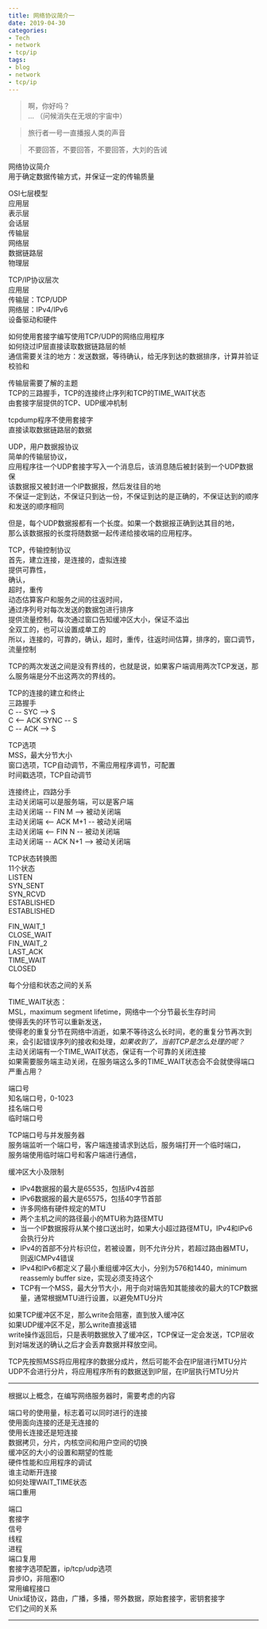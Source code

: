 ```yaml
---
title: 网络协议简介一
date: 2019-04-30
categories:
- Tech
- network
- tcp/ip
tags:
- blog
- network
- tcp/ip
---
```

  
> 啊，你好吗？  
... （问候消失在无垠的宇宙中）  
  
> 旅行者一号一直播报人类的声音  
  
> 不要回答，不要回答，不要回答，大刘的告诫  
  
  
网络协议简介  
用于确定数据传输方式，并保证一定的传输质量  
  
OSI七层模型  
应用层  
表示层  
会话层  
传输层  
网络层  
数据链路层  
物理层  
  
TCP/IP协议层次  
应用层  
传输层：TCP/UDP  
网络层：IPv4/IPv6  
设备驱动和硬件  
  
如何使用套接字编写使用TCP/UDP的网络应用程序  
如何绕过IP层直接读取数据链路层的帧  
通信需要关注的地方：发送数据，等待确认，给无序到达的数据排序，计算并验证校验和  
  
  
传输层需要了解的主题  
TCP的三路握手，TCP的连接终止序列和TCP的TIME_WAIT状态  
由套接字层提供的TCP、UDP缓冲机制  
  
  
tcpdump程序不使用套接字  
直接读取数据链路层的数据  
  
UDP，用户数据报协议  
简单的传输层协议，  
应用程序往一个UDP套接字写入一个消息后，该消息随后被封装到一个UDP数据保  
该数据报又被封进一个IP数据报，然后发往目的地  
不保证一定到达，不保证只到达一份，不保证到达的是正确的，不保证达到的顺序和发送的顺序相同  
  
但是，每个UDP数据报都有一个长度。如果一个数据报正确到达其目的地，  
那么该数据报的长度将随数据一起传递给接收端的应用程序。  
  
TCP，传输控制协议  
首先，建立连接，是连接的，虚拟连接  
提供可靠性，  
确认，  
超时，重传  
动态估算客户和服务之间的往返时间，  
通过序列号对每次发送的数据包进行排序  
提供流量控制，每次通过窗口告知缓冲区大小，保证不溢出  
全双工的，也可以设置成单工的  
所以，连接的，可靠的，确认，超时，重传，往返时间估算，排序的，窗口调节，流量控制  
  
TCP的两次发送之间是没有界线的，也就是说，如果客户端调用两次TCP发送，那么服务端是分不出这两次的界线的。  
  
  
TCP的连接的建立和终止  
三路握手  
C --  SYC -->     S  
C <-- ACK SYNC -- S  
C --  ACK -->    S  
  
TCP选项  
MSS，最大分节大小  
窗口选项，TCP自动调节，不需应用程序调节，可配置  
时间戳选项，TCP自动调节  
  
连接终止，四路分手  
主动关闭端可以是服务端，可以是客户端  
主动关闭端  -- FIN M -->   被动关闭端  
主动关闭端  <-- ACK M+1 --   被动关闭端  
主动关闭端  <-- FIN N --   被动关闭端  
主动关闭端  -- ACK N+1 -->   被动关闭端  
  
TCP状态转换图  
11个状态  
LISTEN  
SYN_SENT  
SYN_RCVD  
ESTABLISHED  
ESTABLISHED  
  
FIN_WAIT_1  
CLOSE_WAIT  
FIN_WAIT_2  
LAST_ACK  
TIME_WAIT  
CLOSED  
  
  
每个分组和状态之间的关系  
  
  
TIME_WAIT状态：  
MSL，maximum segment lifetime，网络中一个分节最长生存时间  
使得丢失的环节可以重新发送，  
使得老的重复分节在网络中消逝，如果不等待这么长时间，老的重复分节再次到来，会引起错误序列的接收和处理，*如果收到了，当前TCP是怎么处理的呢？*  
主动关闭端有一个TIME_WAIT状态，保证有一个可靠的关闭连接  
如果需要服务端主动关闭，在服务端这么多的TIME_WAIT状态会不会就使得端口严重占用？  
  
端口号  
知名端口号，0-1023  
挂名端口号  
临时端口号  
  
TCP端口号与并发服务器  
服务端监听一个端口号，客户端连接请求到达后，服务端打开一个临时端口，  
服务端使用临时端口号和客户端进行通信，  
  
  
缓冲区大小及限制  
- IPv4数据报的最大是65535，包括IPv4首部  
- IPv6数据报的最大是65575，包括40字节首部  
- 许多网络有硬件规定的MTU  
- 两个主机之间的路径最小的MTU称为路径MTU  
- 当一个IP数据报将从某个接口送出时，如果大小超过路径MTU，IPv4和IPv6会执行分片  
- IPv4的首部不分片标识位，若被设置，则不允许分片，若超过路由器MTU，则返ICMPv4错误  
- IPv4和IPv6都定义了最小重组缓冲区大小，分别为576和1440，minimum reassemly buffer size，实现必须支持这个  
- TCP有一个MSS，最大分节大小，用于向对端告知其能接收的最大的TCP数据量，通常根据MTU进行设置，以避免MTU分片  
  
如果TCP缓冲区不足，那么write会阻塞，直到放入缓冲区  
如果UDP缓冲区不足，那么write直接返错  
write操作返回后，只是表明数据放入了缓冲区，TCP保证一定会发送，TCP层收到对端发送的确认之后才会丢弃数据并释放空间。  
  
TCP先按照MSS将应用程序的数据分成片，然后可能不会在IP层进行MTU分片  
UDP不会进行分片，将应用程序所有的数据送到IP层，在IP层执行MTU分片  
  
  
  
---------------------------------------  
根据以上概念，在编写网络服务器时，需要考虑的内容  
  
端口号的使用量，标志着可以同时进行的连接  
使用面向连接的还是无连接的  
使用长连接还是短连接  
数据拷贝，分片，内核空间和用户空间的切换  
缓冲区的大小的设置和期望的性能  
硬件性能和应用程序的调试  
谁主动断开连接  
如何处理WAIT_TIME状态  
端口重用  
  
端口  
套接字  
信号  
线程  
进程  
端口复用  
套接字选项配置，ip/tcp/udp选项  
异步IO，非阻塞IO  
常用编程接口  
Unix域协议，路由，广播，多播，带外数据，原始套接字，密钥套接字  
它们之间的关系  
  
---------------------------------------  

